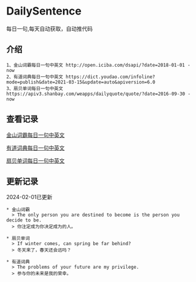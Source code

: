 # DailySentence

每日一句,每天自动获取，自动推代码

## 介绍

```
1、金山词霸每日一句中英文 http://open.iciba.com/dsapi/?date=2018-01-01 - now
2、有道词典每日一句中英文 https://dict.youdao.com/infoline?mode=publish&date=2021-03-15&update=auto&apiversion=6.0
3、扇贝单词每日一句中英文 https://apiv3.shanbay.com/weapps/dailyquote/quote/?date=2016-09-30 - now
```

## 查看记录

[金山词霸每日一句中英文](./data/iciba/)

[有道词典每日一句中英文](./data/youdao/)

[扇贝单词每日一句中英文](./data/shanbay/)

## 更新记录
2024-02-01已更新 
```
* 金山词霸
  > The only person you are destined to become is the person you decide to be. 
  > 你注定成为你决定成为的人。

* 扇贝单词
  > If winter comes, can spring be far behind?
  > 冬天来了，春天还会远吗？

* 有道词典
  > The problems of your future are my privilege.
  > 参与你的未来是我的荣幸。

```
